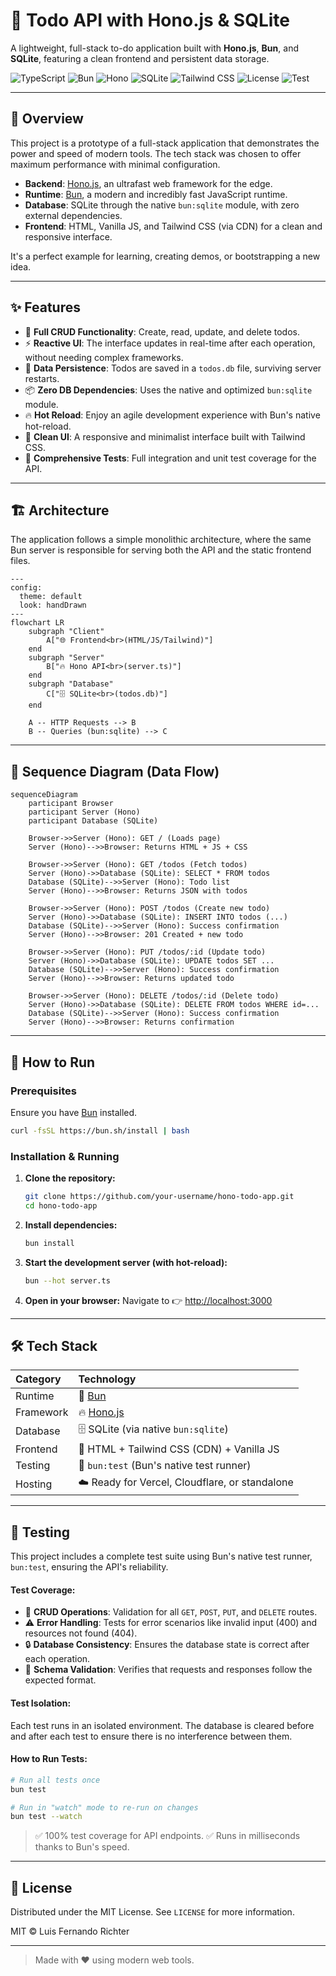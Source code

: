 # 🚀 Todo API with Hono.js & SQLite

A lightweight, full-stack to-do application built with **Hono.js**, **Bun**, and **SQLite**, featuring a clean frontend and persistent data storage.


![TypeScript](https://img.shields.io/badge/-TypeScript-3178C6?logo=typescript&logoColor=white&labelColor=2D3748) ![Bun](https://img.shields.io/badge/-Bun-000000?logo=bun&logoColor=white&labelColor=2D3748) ![Hono](https://img.shields.io/badge/-Hono.js-000000?logo=hono&logoColor=white&labelColor=2D3748) ![SQLite](https://img.shields.io/badge/-SQLite-003B57?logo=sqlite&logoColor=white) ![Tailwind CSS](https://img.shields.io/badge/-Tailwind_CSS-06B6D4?logo=tailwind-css&logoColor=white) ![License](https://img.shields.io/badge/License-MIT-green) ![Test](https://img.shields.io/badge/Tested_with-Bun_Test-3B82F6)

-----

## 📖 Overview

This project is a prototype of a full-stack application that demonstrates the power and speed of modern tools. The tech stack was chosen to offer maximum performance with minimal configuration.

  - **Backend**: [Hono.js](https://hono.dev/), an ultrafast web framework for the edge.
  - **Runtime**: [Bun](https://bun.sh/), a modern and incredibly fast JavaScript runtime.
  - **Database**: SQLite through the native `bun:sqlite` module, with zero external dependencies.
  - **Frontend**: HTML, Vanilla JS, and Tailwind CSS (via CDN) for a clean and responsive interface.

It's a perfect example for learning, creating demos, or bootstrapping a new idea.

-----

## ✨ Features

  - 🔄 **Full CRUD Functionality**: Create, read, update, and delete todos.
  - ⚡ **Reactive UI**: The interface updates in real-time after each operation, without needing complex frameworks.
  - 💾 **Data Persistence**: Todos are saved in a `todos.db` file, surviving server restarts.
  - 📦 **Zero DB Dependencies**: Uses the native and optimized `bun:sqlite` module.
  - 🔥 **Hot Reload**: Enjoy an agile development experience with Bun's native hot-reload.
  - 🎨 **Clean UI**: A responsive and minimalist interface built with Tailwind CSS.
  - 🧪 **Comprehensive Tests**: Full integration and unit test coverage for the API.

-----

## 🏗️ Architecture

The application follows a simple monolithic architecture, where the same Bun server is responsible for serving both the API and the static frontend files.

```mermaid
---
config:
  theme: default
  look: handDrawn
---
flowchart LR
    subgraph "Client"
        A["🌐 Frontend<br>(HTML/JS/Tailwind)"]
    end
    subgraph "Server"
        B["🔥 Hono API<br>(server.ts)"]
    end
    subgraph "Database"
        C["🗄️ SQLite<br>(todos.db)"]
    end

    A -- HTTP Requests --> B
    B -- Queries (bun:sqlite) --> C
```

-----

## 🔄 Sequence Diagram (Data Flow)

```mermaid
sequenceDiagram
    participant Browser
    participant Server (Hono)
    participant Database (SQLite)

    Browser->>Server (Hono): GET / (Loads page)
    Server (Hono)-->>Browser: Returns HTML + JS + CSS

    Browser->>Server (Hono): GET /todos (Fetch todos)
    Server (Hono)->>Database (SQLite): SELECT * FROM todos
    Database (SQLite)-->>Server (Hono): Todo list
    Server (Hono)-->>Browser: Returns JSON with todos

    Browser->>Server (Hono): POST /todos (Create new todo)
    Server (Hono)->>Database (SQLite): INSERT INTO todos (...)
    Database (SQLite)-->>Server (Hono): Success confirmation
    Server (Hono)-->>Browser: 201 Created + new todo

    Browser->>Server (Hono): PUT /todos/:id (Update todo)
    Server (Hono)->>Database (SQLite): UPDATE todos SET ...
    Database (SQLite)-->>Server (Hono): Success confirmation
    Server (Hono)-->>Browser: Returns updated todo

    Browser->>Server (Hono): DELETE /todos/:id (Delete todo)
    Server (Hono)->>Database (SQLite): DELETE FROM todos WHERE id=...
    Database (SQLite)-->>Server (Hono): Success confirmation
    Server (Hono)-->>Browser: Returns confirmation
```

-----

## 🚀 How to Run

### Prerequisites

Ensure you have [Bun](https://bun.sh/) installed.

```bash
curl -fsSL https://bun.sh/install | bash
```

### Installation & Running

1.  **Clone the repository:**
    ```bash
    git clone https://github.com/your-username/hono-todo-app.git
    cd hono-todo-app
    ```
2.  **Install dependencies:**
    ```bash
    bun install
    ```
3.  **Start the development server (with hot-reload):**
    ```bash
    bun --hot server.ts
    ```
4.  **Open in your browser:**
    Navigate to 👉 [http://localhost:3000](https://www.google.com/search?q=http://localhost:3000/)

-----

## 🛠️ Tech Stack

| Category  | Technology                                    |
| :-------- | :-------------------------------------------- |
| Runtime   | 🐰 [Bun](https://bun.sh/)                      |
| Framework | 🔥 [Hono.js](https://hono.dev/)                |
| Database  | 🗄️ SQLite (via native `bun:sqlite`)            |
| Frontend  | 🎨 HTML + Tailwind CSS (CDN) + Vanilla JS      |
| Testing   | 🧪 `bun:test` (Bun's native test runner)       |
| Hosting   | ☁️ Ready for Vercel, Cloudflare, or standalone |

-----

## 🧪 Testing

This project includes a complete test suite using Bun's native test runner, `bun:test`, ensuring the API's reliability.

#### Test Coverage:

  - 🔄 **CRUD Operations**: Validation for all `GET`, `POST`, `PUT`, and `DELETE` routes.
  - ⚠️ **Error Handling**: Tests for error scenarios like invalid input (400) and resources not found (404).
  - 🔒 **Database Consistency**: Ensures the database state is correct after each operation.
  - 🤝 **Schema Validation**: Verifies that requests and responses follow the expected format.

#### Test Isolation:

Each test runs in an isolated environment. The database is cleared before and after each test to ensure there is no interference between them.

#### How to Run Tests:

```bash
# Run all tests once
bun test

# Run in "watch" mode to re-run on changes
bun test --watch
```

> ✅ 100% test coverage for API endpoints.
> ✅ Runs in milliseconds thanks to Bun's speed.

-----

## 📄 License

Distributed under the MIT License. See `LICENSE` for more information.

MIT © Luis Fernando Richter

-----

> Made with ❤️ using modern web tools.
